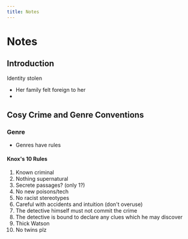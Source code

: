 ```yaml
---
title: Notes
---
```


# Notes
## Introduction
Identity stolen
- Her family felt foreign to her
- 

## Cosy Crime and Genre Conventions
### Genre
- Genres have rules

#### Knox's 10 Rules
1. Known criminal
2. Nothing supernatural
3. Secrete passages? (only 1?)
4. No new poisons/tech
5. No racist stereotypes
6. Careful with accidents and intuition (don't overuse)
7. The detective himself must not commit the crime
8. The detective is bound to declare any clues which he may discover
9. Thick Watson
10. No twins plz

















